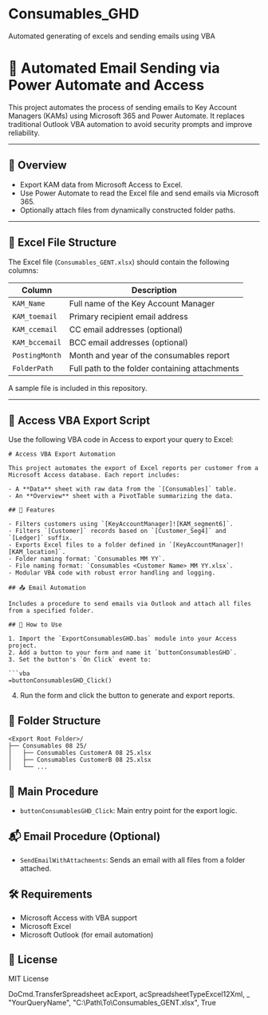 # Consumables_GHD
Automated generating of excels and sending emails using VBA
# 📧 Automated Email Sending via Power Automate and Access

This project automates the process of sending emails to Key Account Managers (KAMs) using Microsoft 365 and Power Automate. 
It replaces traditional Outlook VBA automation to avoid security prompts and improve reliability.

---

## 🚀 Overview

- Export KAM data from Microsoft Access to Excel.
- Use Power Automate to read the Excel file and send emails via Microsoft 365.
- Optionally attach files from dynamically constructed folder paths.

---

## 📁 Excel File Structure

The Excel file (`Consumables_GENT.xlsx`) should contain the following columns:

| Column         | Description                                      |
|----------------|--------------------------------------------------|
| `KAM_Name`     | Full name of the Key Account Manager             |
| `KAM_toemail`  | Primary recipient email address                  |
| `KAM_ccemail`  | CC email addresses (optional)                    |
| `KAM_bccemail` | BCC email addresses (optional)                   |
| `PostingMonth` | Month and year of the consumables report        |
| `FolderPath`   | Full path to the folder containing attachments   |

A sample file is included in this repository.

---

## 🧩 Access VBA Export Script

Use the following VBA code in Access to export your query to Excel:

```vba
# Access VBA Export Automation

This project automates the export of Excel reports per customer from a Microsoft Access database. Each report includes:

- A **Data** sheet with raw data from the `[Consumables]` table.
- An **Overview** sheet with a PivotTable summarizing the data.

## 🔧 Features

- Filters customers using `[KeyAccountManager]![KAM_segment6]`.
- Filters `[Customer]` records based on `[Customer_Seg4]` and `[Ledger]` suffix.
- Exports Excel files to a folder defined in `[KeyAccountManager]![KAM_location]`.
- Folder naming format: `Consumables MM YY`.
- File naming format: `Consumables <Customer Name> MM YY.xlsx`.
- Modular VBA code with robust error handling and logging.

## 📤 Email Automation

Includes a procedure to send emails via Outlook and attach all files from a specified folder.

## 🚀 How to Use

1. Import the `ExportConsumablesGHD.bas` module into your Access project.
2. Add a button to your form and name it `buttonConsumablesGHD`.
3. Set the button's `On Click` event to:

```vba
=buttonConsumablesGHD_Click()
```

4. Run the form and click the button to generate and export reports.

## 📁 Folder Structure

```
<Export Root Folder>/
├── Consumables 08 25/
│   ├── Consumables CustomerA 08 25.xlsx
│   ├── Consumables CustomerB 08 25.xlsx
│   └── ...
```

## 📄 Main Procedure

- `buttonConsumablesGHD_Click`: Main entry point for the export logic.

## 📬 Email Procedure (Optional)

- `SendEmailWithAttachments`: Sends an email with all files from a folder attached.

## 🛠 Requirements

- Microsoft Access with VBA support
- Microsoft Excel
- Microsoft Outlook (for email automation)

## 📜 License

MIT License

DoCmd.TransferSpreadsheet acExport, acSpreadsheetTypeExcel12Xml, _
    "YourQueryName", "C:\Path\To\Consumables_GENT.xlsx", True
